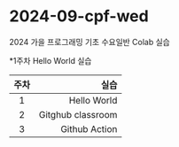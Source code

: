 # 2024-09-cpf-wed
2024 가을 프로그래밍 기초 수요일반  Colab 실습

*1주차 Hello World 실습

| 주차 | 실습 |
|:-----:|-----:|
| 1 |Hello World |
| 2 | Gitghub classroom |
| 3 | Github Action |
